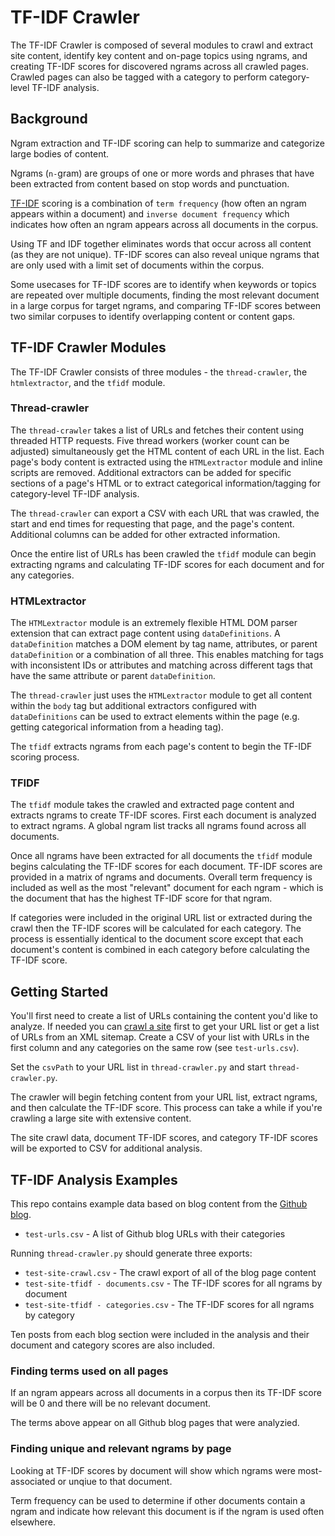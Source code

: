 # TF-IDF Crawler

The TF-IDF Crawler is composed of several modules to crawl and extract site content, identify key content and on-page topics using ngrams, and creating TF-IDF scores for discovered ngrams across all crawled pages.  Crawled pages can also be tagged with a category to perform category-level TF-IDF analysis.

## Background

Ngram extraction and TF-IDF scoring can help to summarize and categorize large bodies of content.

Ngrams (`n-`gram) are groups of one or more words and phrases that have been extracted from content based on stop words and punctuation.

[TF-IDF](http://www.tfidf.com/) scoring is a combination of `term frequency` (how often an ngram appears within a document) and `inverse document frequency` which indicates how often an ngram appears across all documents in the corpus.

Using TF and IDF together eliminates words that occur across all content (as they are not unique).  TF-IDF scores can also reveal unique ngrams that are only used with a limit set of documents within the corpus.

Some usecases for TF-IDF scores are to identify when keywords or topics are repeated over multiple documents, finding the most relevant document in a large corpus for target ngrams, and comparing TF-IDF scores between two similar corpuses to identify overlapping content or content gaps.

## TF-IDF Crawler Modules

The TF-IDF Crawler consists of three modules - the `thread-crawler`, the `htmlextractor`, and the `tfidf` module.

### Thread-crawler

The `thread-crawler` takes a list of URLs and fetches their content using threaded HTTP requests.  Five thread workers (worker count can be adjusted) simultaneously get the HTML content of each URL in the list.  Each page's body content is extracted using the `HTMLextractor` module and inline scripts are removed. Additional extractors can be added for specific sections of a page's HTML or to extract categorical information/tagging for category-level TF-IDF analysis.

The `thread-crawler` can export a CSV with each URL that was crawled, the start and end times for requesting that page, and the page's content.  Additional columns can be added for other extracted information.

Once the entire list of URLs has been crawled the `tfidf` module can begin extracting ngrams and calculating TF-IDF scores for each document and for any categories.


### HTMLextractor

The `HTMLextractor` module is an extremely flexible HTML DOM parser extension that can extract page content using `dataDefinitions`.  A `dataDefinition` matches a DOM element by tag name, attributes, or parent `dataDefinition` or a combination of all three. This enables matching for tags with inconsistent IDs or attributes and matching across different tags that have the same attribute or parent `dataDefinition`.

The `thread-crawler` just uses the `HTMLextractor` module to get all content within the `body` tag but additional extractors configured with `dataDefinitions` can be used to extract elements within the page (e.g. getting categorical information from a heading tag).

The `tfidf` extracts ngrams from each page's content to begin the TF-IDF scoring process.

### TFIDF

The `tfidf` module takes the crawled and extracted page content and extracts ngrams to create TF-IDF scores. First each document is analyzed to extract ngrams. A global ngram list tracks all ngrams found across all documents.

Once all ngrams have been extracted for all documents the `tfidf` module begins calculating the TF-IDF scores for each document.  TF-IDF scores are provided in a matrix of ngrams and documents. Overall term frequency is included as well as the most "relevant" document for each ngram - which is the document that has the highest TF-IDF score for that ngram.

If categories were included in the original URL list or extracted during the crawl then the TF-IDF scores will be calculated for each category.  The process is essentially identical to the document score except that each document's content is combined in each category before calculating the TF-IDF score.

## Getting Started

You'll first need to create a list of URLs containing the content you'd like to analyze.  If needed you can [crawl a site](https://github.com/myawesomebike/Text-Extraction-and-Processing) first to get your URL list or get a list of URLs from an XML sitemap.  Create a CSV of your list with URLs in the first column and any categories on the same row (see `test-urls.csv`).

Set the `csvPath` to your URL list in `thread-crawler.py` and start `thread-crawler.py`.

The crawler will begin fetching content from your URL list, extract ngrams, and then calculate the TF-IDF score.  This process can take a while if you're crawling a large site with extensive content.

The site crawl data, document TF-IDF scores, and category TF-IDF scores will be exported to CSV for additional analysis.

## TF-IDF Analysis Examples

This repo contains example data based on blog content from the [Github blog](https://github.blog/).

- `test-urls.csv` - A list of Github blog URLs with their categories

Running `thread-crawler.py` should generate three exports:

- `test-site-crawl.csv` - The crawl export of all of the blog page content
- `test-site-tfidf - documents.csv` - The TF-IDF scores for all ngrams by document
- `test-site-tfidf - categories.csv` - The TF-IDF scores for all ngrams by category

Ten posts from each blog section were included in the analysis and their document and category scores are also included.

### Finding terms used on all pages

If an ngram appears across all documents in a corpus then its TF-IDF score will be 0 and there will be no relevant document.

The terms above appear on all Github blog pages that were analyzied.

### Finding unique and relevant ngrams by page

Looking at TF-IDF scores by document will show which ngrams were most-associated or unqiue to that document.


Term frequency can be used to determine if other documents contain a ngram and indicate how relevant this document is if the ngram is used often elsewhere.